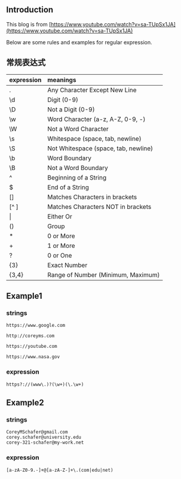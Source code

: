 ## Introduction
This blog is from [https://www.youtube.com/watch?v=sa-TUpSx1JA](https://www.youtube.com/watch?v=sa-TUpSx1JA)

Below are some rules and examples for regular expression.

## 常规表达式

| expression | meanings |
| :--------- | :---------------------- |
| .    | Any Character Except New Line |
| \d   | Digit (0-9)
| \D   | Not a Digit (0-9) |
| \w   | Word Character (a-z, A-Z, 0-9, -) |
| \W   | Not a Word Character |
| \s   | Whitespace (space, tab, newline) |
| \S   | Not Whitespace (space, tab, newline) |
| \b   | Word Boundary |
| \B   | Not a Word Boundary |
| ^    | Beginning of a String |
| $    | End of a String |
| []   | Matches Characters in brackets |
| [^ ] | Matches Characters NOT in brackets |
|   &#124;  | Either Or |
| ()   | Group |
| \*   | 0 or More |
| \+   | 1 or More |
| ?    | 0 or One |
| {3}  | Exact Number |
| {3,4}  | Range of Number (Minimum, Maximum) |


## Example1

### strings

    https://www.google.com

    http://coreyms.com

    https://youtube.com

    https://www.nasa.gov

### expression
    https?://(www\.)?(\w+)(\.\w+)


## Example2

### strings
    CoreyMSchafer@gmail.com
    corey.schafer@university.edu
    corey-321-schafer@my-work.net

### expression
    [a-zA-Z0-9.-]+@[a-zA-Z-]+\.(com|edu|net)
